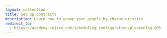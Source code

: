 ```yaml
---
layout: collection
title: Set up contracts
description: Learn how to group your people by characteristics.
redirect_to:
  - https://academy.injixo.com/scheduling_configuration/planconfig-005-en-why-is-configuration-important
---
```

